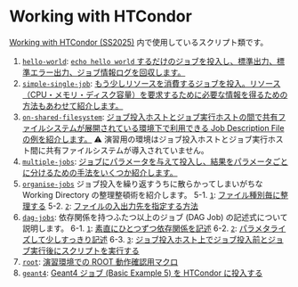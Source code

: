 # Working with HTCondor

[Working with HTCondor (SS2025)](https://wiki.kek.jp/x/ZQWsH) 内で使用しているスクリプト類です。

1. [`hello-world`](hello-world): [`echo hello world` するだけのジョブを投入し、標準出力、標準エラー出力、ジョブ情報ログを回収します。](https://wiki.kek.jp/x/ZQWsH#WorkingwithHTCondor(SS2025)-hello-world)
2. [`simple-single-job`](simple-single-job): [もう少しリソースを消費するジョブを投入。リソース（CPU・メモリ・ディスク容量）を要求するために必要な情報を得るための方法もあわせて紹介します。](https://wiki.kek.jp/x/ZQWsH#WorkingwithHTCondor(SS2025)-simple-single-job)
3. [`on-shared-filesystem`](on-shared-filesystem): [ジョブ投入ホストとジョブ実行ホストの間で共有ファイルシステムが展開されている環境下で利用できる Job Description File の例を紹介します。](https://wiki.kek.jp/x/ZQWsH#WorkingwithHTCondor(SS2025)-on-shared-filesystem) :warning: 演習用の環境はジョブ投入ホストとジョブ実行ホスト間に共有ファイルシステムが導入されていません。
4. [`multiple-jobs`](multiple-jobs): [ジョブにパラメータを与えて投入し、結果をパラメータごとに分けるための手法をいくつか紹介します。](https://wiki.kek.jp/x/ZQWsH#WorkingwithHTCondor(SS2025)-multiple-jobs)
5. [`organise-jobs`](organise-jobs) ジョブ投入を繰り返すうちに散らかってしまいがちな Working Directory の整理整頓術を紹介します。
   5-1. [`1`](organise-jobs/1): [ファイル種別毎に整理する](https://wiki.kek.jp/x/ZQWsH#WorkingwithHTCondor(SS2025)-organise-jobs/1(ファイル種別毎に整理整頓))
   5-2. [`2`](organise-jobs/2): [ファイルの入出力先を指定する方法](https://wiki.kek.jp/x/ZQWsH#WorkingwithHTCondor(SS2025)-organise-jobs/2(ファイルの入出力先を指定))
6. [`dag-jobs`](dag-jobs): 依存関係を持つふたつ以上のジョブ (DAG Job) の記述式について説明します。
   6-1. [`1`](dag-jobs/1): [素直にひとつずつ依存関係を記述](https://wiki.kek.jp/x/ZQWsH#WorkingwithHTCondor(SS2025)-dag-jobs/1(依存関係にある複数のジョブから構成されるジョブ))
   6-2. [`2`](dag-jobs/2): [パラメタライズして少しすっきり記述](https://wiki.kek.jp/x/ZQWsH#WorkingwithHTCondor(SS2025)-dag-jobs/2(ジョブの本体部分にはパラメーターを渡してすっきり記述))
   6-3. [`3`](dag-jobs/3): [ジョブ投入ホスト上でジョブ投入前とジョブ実行後にスクリプトを実行する](https://wiki.kek.jp/x/ZQWsH#WorkingwithHTCondor(SS2025)-dag-jobs/3(ジョブの前後に簡単な処理をジョブ投入ホストで実行する))
7. [`root`](root): [演習環境での ROOT 動作確認用マクロ](https://wiki.kek.jp/x/ZQWsH#WorkingwithHTCondor(SS2025)-ROOT)
8. [`geant4`](geant4): [Geant4 ジョブ (Basic Example 5) を HTCondor に投入する](https://wiki.kek.jp/x/ZQWsH#WorkingwithHTCondor(SS2025)-Geant4ジョブをHTCondorに投入する(geant4))
